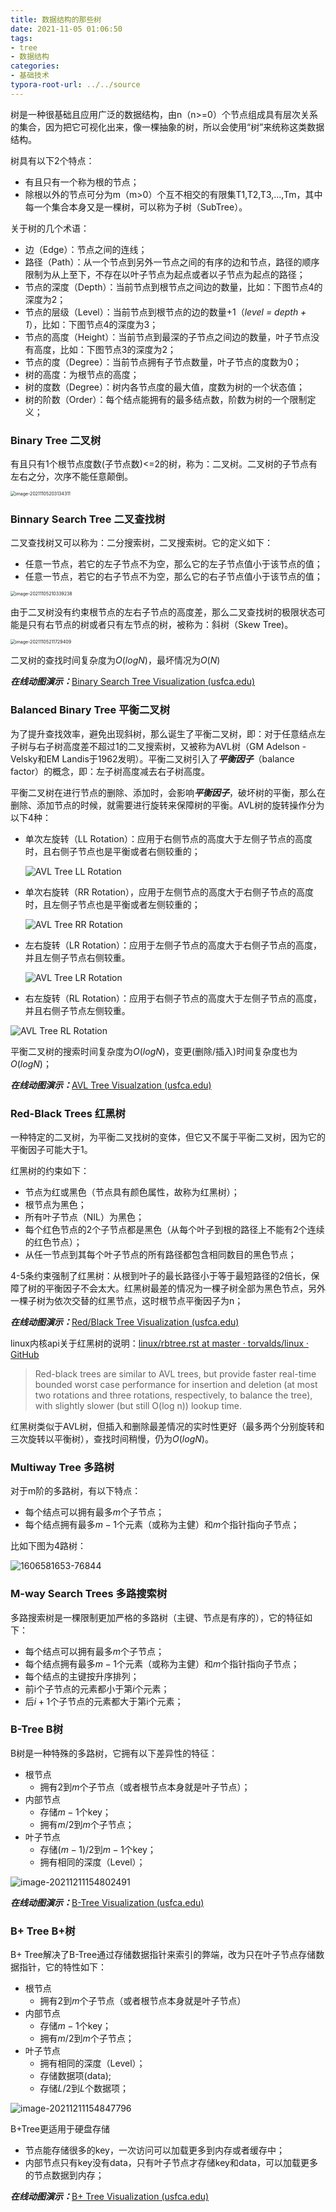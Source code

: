 ```yaml
---
title: 数据结构的那些树
date: 2021-11-05 01:06:50
tags: 
- tree
- 数据结构
categories: 
- 基础技术
typora-root-url: ../../source
---
```


树是一种很基础且应用广泛的数据结构，由n（n>=0）个节点组成具有层次关系的集合，因为把它可视化出来，像一棵抽象的树，所以会使用“树”来统称这类数据结构。

<!-- more -->

树具有以下2个特点：

- 有且只有一个称为根的节点；
- 除根以外的节点可分为m（m>0）个互不相交的有限集T1,T2,T3,...,Tm，其中每一个集合本身又是一棵树，可以称为子树（SubTree）。

关于树的几个术语：

- 边（Edge）：节点之间的连线；
- 路径（Path）：从一个节点到另外一节点之间的有序的边和节点，路径的顺序限制为从上至下，不存在以叶子节点为起点或者以子节点为起点的路径；
- 节点的深度（Depth）：当前节点到根节点之间边的数量，比如：下图节点4的深度为2；
- 节点的层级（Level）：当前节点到根节点的边的数量+1（*level = depth + 1*），比如：下图节点4的深度为3；
- 节点的高度（Height）：当前节点到最深的子节点之间边的数量，叶子节点没有高度，比如：下图节点3的深度为2；
- 节点的度（Degree）：当前节点拥有子节点数量，叶子节点的度数为0；
- 树的高度：为根节点的高度；
- 树的度数（Degree）：树内各节点度的最大值，度数为树的一个状态值；
- 树的阶数（Order）：每个结点能拥有的最多结点数，阶数为树的一个限制定义；

### Binary Tree 二叉树

有且只有1个根节点度数(子节点数)<=2的树，称为：二叉树。二叉树的子节点有左右之分，次序不能任意颠倒。

<img src="/images/data-structures-tree/image-20211105203134311.png" alt="image-20211105203134311" style="zoom:50%;" />

### Binnary Search Tree 二叉查找树

二叉查找树又可以称为：二分搜索树，二叉搜索树。它的定义如下：

- 任意一节点，若它的左子节点不为空，那么它的左子节点值小于该节点的值；
- 任意一节点，若它的右子节点不为空，那么它的右子节点值小于该节点的值；

<img src="/images/data-structures-tree/image-20211105210339238.png" alt="image-20211105210339238" style="zoom:50%;" />

由于二叉树没有约束根节点的左右子节点的高度差，那么二叉查找树的极限状态可能是只有右节点的树或者只有左节点的树，被称为：斜树（Skew Tree)。

<img src="/images/data-structures-tree/image-20211105211729409.png" alt="image-20211105211729409" style="zoom:50%;" />

二叉树的查找时间复杂度为$O(log N)$，最坏情况为$O(N)$

***在线动图演示：***[Binary Search Tree Visualization (usfca.edu)](https://www.cs.usfca.edu/~galles/visualization/BST.html)

### Balanced Binary Tree 平衡二叉树

为了提升查找效率，避免出现斜树，那么诞生了平衡二叉树，即：对于任意结点左子树与右子树高度差不超过1的二叉搜索树，又被称为AVL树（GM Adelson - Velsky和EM Landis于1962发明）。平衡二叉树引入了***平衡因子***（balance factor）的概念，即：左子树高度减去右子树高度。

平衡二叉树在进行节点的删除、添加时，会影响***平衡因子***，破坏树的平衡，那么在删除、添加节点的时候，就需要进行旋转来保障树的平衡。AVL树的旋转操作分为以下4种：

- 单次左旋转（LL Rotation）：应用于右侧节点的高度大于左侧子节点的高度时，且右侧子节点也是平衡或者右侧较重的；

  ![AVL Tree LL Rotation](/images/data-structures-tree/LL_Rotation.png)

- 单次右旋转（RR Rotation），应用于左侧节点的高度大于右侧子节点的高度时，且左侧子节点也是平衡或者左侧较重的；

  ![AVL Tree RR Rotation](/images/data-structures-tree/RR_Rotation.png)

- 左右旋转（LR Rotation）：应用于左侧子节点的高度大于右侧子节点的高度，并且左侧子节点右侧较重。

  ![AVL Tree LR Rotation](/images/data-structures-tree/LR_Rotation.png)

- 右左旋转（RL Rotation）：应用于右侧子节点的高度大于左侧子节点的高度，并且右侧子节点左侧较重。

![AVL Tree RL Rotation](/images/data-structures-tree/RL_Rotation.png)

平衡二叉树的搜索时间复杂度为$O(log N)$，变更(删除/插入)时间复杂度也为$O(log N)$；

***在线动图演示：***[AVL Tree Visualzation (usfca.edu)](https://www.cs.usfca.edu/~galles/visualization/AVLtree.html)

### Red-Black Trees 红黑树

一种特定的二叉树，为平衡二叉找树的变体，但它又不属于平衡二叉树，因为它的平衡因子可能大于1。

红黑树的约束如下：

- 节点为红或黑色（节点具有颜色属性，故称为红黑树）；
- 根节点为黑色；
- 所有叶子节点（NIL）为黑色；
- 每个红色节点的2个子节点都是黑色（从每个叶子到根的路径上不能有2个连续的红色节点）；
- 从任一节点到其每个叶子节点的所有路径都包含相同数目的黑色节点；

4-5条约束强制了红黑树：从根到叶子的最长路径小于等于最短路径的2倍长，保障了树的平衡因子不会太大。红黑树最差的情况为一棵子树全部为黑色节点，另外一棵子树为依次交替的红黑节点，这时根节点平衡因子为n；

***在线动图演示：***[Red/Black Tree Visualization (usfca.edu)](https://www.cs.usfca.edu/~galles/visualization/RedBlack.html)

linux内核api关于红黑树的说明：[linux/rbtree.rst at master · torvalds/linux · GitHub](https://github.com/torvalds/linux/blob/master/Documentation/core-api/rbtree.rst)

> Red-black trees are similar to AVL trees, but provide faster real-time bounded worst case performance for insertion and deletion (at most two rotations and three rotations, respectively, to balance the tree), with slightly slower (but still O(log n)) lookup time.

红黑树类似于AVL树，但插入和删除最差情况的实时性更好（最多两个分别旋转和三次旋转以平衡树），查找时间稍慢，仍为$O(log N)$。

### Multiway Tree 多路树

对于m阶的多路树，有以下特点：

- 每个结点可以拥有最多$m$个子节点；
- 每个结点拥有最多$m-1$个元素（或称为主健）和$m$个指针指向子节点；

比如下图为4路树：

![1606581653-76844](/images/data-structures-tree/1606581653-76844.png)

### M-way Search Trees 多路搜索树

多路搜索树是一棵限制更加严格的多路树（主键、节点是有序的），它的特征如下：

- 每个结点可以拥有最多$m$个子节点；
- 每个结点拥有最多$m-1$个元素（或称为主健）和$m$个指针指向子节点；
- 每个结点的主键按升序排列；
- 前i个子节点的元素都小于第$i$个元素；
- 后$i+1$个子节点的元素都大于第i个元素；

### B-Tree B树

B树是一种特殊的多路树，它拥有以下差异性的特征：

- 根节点
  - 拥有$2$到$m$个子节点（或者根节点本身就是叶子节点）；
- 内部节点
  - 存储$m-1$个key；
  - 拥有$m/2$到$m$个子节点；
- 叶子节点
  - 存储$(m-1)/2$到$m-1$个key；
  - 拥有相同的深度（Level）；

![image-20211211154802491](/images/data-structures-tree/image-20211211154802491.png)

***在线动图演示：***[B-Tree Visualization (usfca.edu)](https://www.cs.usfca.edu/~galles/visualization/BTree.html)

### B+ Tree B+树

B+ Tree解决了B-Tree通过存储数据指针来索引的弊端，改为只在叶子节点存储数据指针，它的特性如下：

- 根节点
  - 拥有$2$到$m$个子节点（或者根节点本身就是叶子节点）
- 内部节点
  - 存储$m-1$个key；
  - 拥有$m/2$到$m$个子节点；
- 叶子节点
  - 拥有相同的深度（Level）；
  - 存储数据项(data);
  - 存储$L/2$到$L$个数据项；



![image-20211211154847796](/images/data-structures-tree/image-20211211154847796.png)

B+Tree更适用于硬盘存储

- 节点能存储很多的key，一次访问可以加载更多到内存或者缓存中；
- 内部节点只有key没有data，只有叶子节点才存储key和data，可以加载更多的节点数据到内存；

***在线动图演示：***[B+ Tree Visualization (usfca.edu)](https://www.cs.usfca.edu/~galles/visualization/BPlusTree.html)

